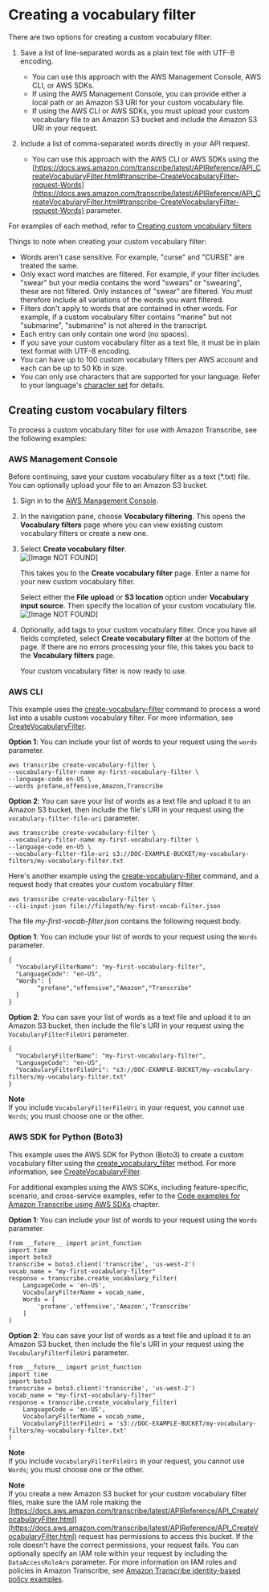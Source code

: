 # Creating a vocabulary filter<a name="vocabulary-filter-create"></a>

There are two options for creating a custom vocabulary filter:

1. Save a list of line\-separated words as a plain text file with UTF\-8 encoding\.
   + You can use this approach with the AWS Management Console, AWS CLI, or AWS SDKs\.
   + If using the AWS Management Console, you can provide either a local path or an Amazon S3 URI for your custom vocabulary file\.
   + If using the AWS CLI or AWS SDKs, you must upload your custom vocabulary file to an Amazon S3 bucket and include the Amazon S3 URI in your request\.

1. Include a list of comma\-separated words directly in your API request\.
   + You can use this approach with the AWS CLI or AWS SDKs using the [https://docs.aws.amazon.com/transcribe/latest/APIReference/API_CreateVocabularyFilter.html#transcribe-CreateVocabularyFilter-request-Words](https://docs.aws.amazon.com/transcribe/latest/APIReference/API_CreateVocabularyFilter.html#transcribe-CreateVocabularyFilter-request-Words) parameter\.

For examples of each method, refer to [Creating custom vocabulary filters](#vocabulary-filtering-create-examples)

Things to note when creating your custom vocabulary filter:
+ Words aren't case sensitive\. For example, "curse" and "CURSE" are treated the same\.
+ Only exact word matches are filtered\. For example, if your filter includes "swear" but your media contains the word "swears" or "swearing", these are not filtered\. Only instances of "swear" are filtered\. You must therefore include all variations of the words you want filtered\.
+ Filters don't apply to words that are contained in other words\. For example, if a custom vocabulary filter contains "marine" but not "submarine", "submarine" is not altered in the transcript\. 
+ Each entry can only contain one word \(no spaces\)\.
+ If you save your custom vocabulary filter as a text file, it must be in plain text format with UTF\-8 encoding\.
+ You can have up to 100 custom vocabulary filters per AWS account and each can be up to 50 Kb in size\.
+ You can only use characters that are supported for your language\. Refer to your language's [character set](charsets.md) for details\.

## Creating custom vocabulary filters<a name="vocabulary-filtering-create-examples"></a>

To process a custom vocabulary filter for use with Amazon Transcribe, see the following examples:

### AWS Management Console<a name="vocab-filter-create-console-batch"></a>

Before continuing, save your custom vocabulary filter as a text \(\*\.txt\) file\. You can optionally upload your file to an Amazon S3 bucket\.

1. Sign in to the [AWS Management Console](https://console.aws.amazon.com/transcribe/)\.

1. In the navigation pane, choose **Vocabulary filtering**\. This opens the **Vocabulary filters** page where you can view existing custom vocabulary filters or create a new one\.

1. Select **Create vocabulary filter**\.  
![\[Image NOT FOUND\]](http://docs.aws.amazon.com/transcribe/latest/dg/images/vocab-filter-create-console.png)

   This takes you to the **Create vocabulary filter** page\. Enter a name for your new custom vocabulary filter\.

   Select either the **File upload** or **S3 location** option under **Vocabulary input source**\. Then specify the location of your custom vocabulary file\.  
![\[Image NOT FOUND\]](http://docs.aws.amazon.com/transcribe/latest/dg/images/vocab-filter-create-console-upload.png)

1. Optionally, add tags to your custom vocabulary filter\. Once you have all fields completed, select **Create vocabulary filter** at the bottom of the page\. If there are no errors processing your file, this takes you back to the **Vocabulary filters** page\.

   Your custom vocabulary filter is now ready to use\.

### AWS CLI<a name="vocab-filter-create-cli"></a>

This example uses the [create\-vocabulary\-filter](https://docs.aws.amazon.com/cli/latest/reference/transcribe/create-vocabulary-filter.html) command to process a word list into a usable custom vocabulary filter\. For more information, see [CreateVocabularyFilter](https://docs.aws.amazon.com/transcribe/latest/APIReference/API_CreateVocabularyFilter.html)\.

**Option 1**: You can include your list of words to your request using the `words` parameter\.

```
aws transcribe create-vocabulary-filter \ 
--vocabulary-filter-name my-first-vocabulary-filter \ 
--language-code en-US \ 
--words profane,offensive,Amazon,Transcribe
```

**Option 2**: You can save your list of words as a text file and upload it to an Amazon S3 bucket, then include the file's URI in your request using the `vocabulary-filter-file-uri` parameter\.

```
aws transcribe create-vocabulary-filter \ 
--vocabulary-filter-name my-first-vocabulary-filter \ 
--language-code en-US \ 
--vocabulary-filter-file-uri s3://DOC-EXAMPLE-BUCKET/my-vocabulary-filters/my-vocabulary-filter.txt
```

Here's another example using the [create\-vocabulary\-filter](https://docs.aws.amazon.com/cli/latest/reference/transcribe/create-vocabulary-filter.html) command, and a request body that creates your custom vocabulary filter\.

```
aws transcribe create-vocabulary-filter \
--cli-input-json file://filepath/my-first-vocab-filter.json
```

The file *my\-first\-vocab\-filter\.json* contains the following request body\.

**Option 1**: You can include your list of words to your request using the `Words` parameter\.

```
{
  "VocabularyFilterName": "my-first-vocabulary-filter",
  "LanguageCode": "en-US",
  "Words": [
        "profane","offensive","Amazon","Transcribe"
  ]
}
```

**Option 2**: You can save your list of words as a text file and upload it to an Amazon S3 bucket, then include the file's URI in your request using the `VocabularyFilterFileUri` parameter\.

```
{
  "VocabularyFilterName": "my-first-vocabulary-filter",
  "LanguageCode": "en-US",
  "VocabularyFilterFileUri": "s3://DOC-EXAMPLE-BUCKET/my-vocabulary-filters/my-vocabulary-filter.txt"
}
```

**Note**  
If you include `VocabularyFilterFileUri` in your request, you cannot use `Words`; you must choose one or the other\.

### AWS SDK for Python \(Boto3\)<a name="vocab-filter-create-python-batch"></a>

This example uses the AWS SDK for Python \(Boto3\) to create a custom vocabulary filter using the [create\_vocabulary\_filter](https://boto3.amazonaws.com/v1/documentation/api/latest/reference/services/transcribe.html#TranscribeService.Client.create_vocabulary_filter) method\. For more information, see [CreateVocabularyFilter](https://docs.aws.amazon.com/transcribe/latest/APIReference/API_CreateVocabularyFilter.html)\.

For additional examples using the AWS SDKs, including feature\-specific, scenario, and cross\-service examples, refer to the [Code examples for Amazon Transcribe using AWS SDKs](service_code_examples.md) chapter\.

**Option 1**: You can include your list of words to your request using the `Words` parameter\.

```
from __future__ import print_function
import time
import boto3
transcribe = boto3.client('transcribe', 'us-west-2')
vocab_name = "my-first-vocabulary-filter"
response = transcribe.create_vocabulary_filter(
    LanguageCode = 'en-US',
    VocabularyFilterName = vocab_name,
    Words = [        
        'profane','offensive','Amazon','Transcribe'
    ]
)
```

**Option 2**: You can save your list of words as a text file and upload it to an Amazon S3 bucket, then include the file's URI in your request using the `VocabularyFilterFileUri` parameter\.

```
from __future__ import print_function
import time
import boto3
transcribe = boto3.client('transcribe', 'us-west-2')
vocab_name = "my-first-vocabulary-filter"
response = transcribe.create_vocabulary_filter(
    LanguageCode = 'en-US',
    VocabularyFilterName = vocab_name,
    VocabularyFilterFileUri = 's3://DOC-EXAMPLE-BUCKET/my-vocabulary-filters/my-vocabulary-filter.txt'
)
```

**Note**  
If you include `VocabularyFilterFileUri` in your request, you cannot use `Words`; you must choose one or the other\.

**Note**  
If you create a new Amazon S3 bucket for your custom vocabulary filter files, make sure the IAM role making the [https://docs.aws.amazon.com/transcribe/latest/APIReference/API_CreateVocabularyFilter.html](https://docs.aws.amazon.com/transcribe/latest/APIReference/API_CreateVocabularyFilter.html) request has permissions to access this bucket\. If the role doesn't have the correct permissions, your request fails\. You can optionally specify an IAM role within your request by including the `DataAccessRoleArn` parameter\. For more information on IAM roles and policies in Amazon Transcribe, see [Amazon Transcribe identity\-based policy examples](security_iam_id-based-policy-examples.md)\.